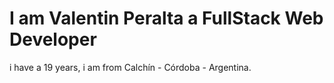 # I am Valentin Peralta a FullStack Web Developer

i have a 19 years, i am from Calchín - Córdoba - Argentina.

